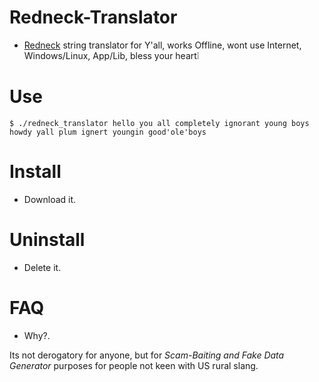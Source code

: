# Redneck-Translator

- [Redneck](https://wikipedia.org/wiki/Redneck) string translator for Y'all, works Offline, wont use Internet, Windows/Linux, App/Lib, bless your heart❕


# Use

```console
$ ./redneck_translator hello you all completely ignorant young boys
howdy yall plum ignert youngin good'ole'boys
```


# Install

- Download it.


# Uninstall

- Delete it.


# FAQ

- Why?.

Its not derogatory for anyone, but for *Scam-Baiting and Fake Data Generator* purposes for people not keen with US rural slang.
